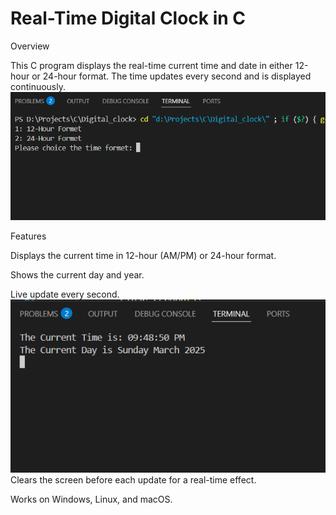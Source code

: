<h1>Real-Time Digital Clock in C</h1>

Overview

This C program displays the real-time current time and date in either 12-hour or 24-hour format. The time updates every second and is displayed continuously.
![Image Alt](https://github.com/rupjit23/real_time_digital_clock/blob/4044c50a82ed934484f5d68f20d52e127bbc50a3/output_3.png)

Features

Displays the current time in 12-hour (AM/PM) or 24-hour format.

Shows the current day and year.

Live update every second.
![Image Alt](https://github.com/rupjit23/real_time_digital_clock/blob/4044c50a82ed934484f5d68f20d52e127bbc50a3/output_1.png)
Clears the screen before each update for a real-time effect.

Works on Windows, Linux, and macOS.
